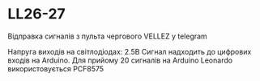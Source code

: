 # LL26-27
Відправка сигналів з пульта чергового VELLEZ у telegram

Напруга виходів на світлодіодах: 2.5В
Сигнал надходить до цифрових входів на Arduino.
Для прийому 20 сигналів на Arduino Leonardo використовується PCF8575

